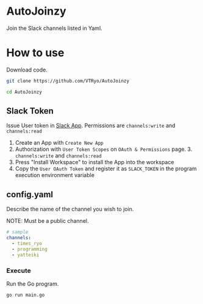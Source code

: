 # AutoJoinzy

Join the Slack channels listed in Yaml.

# How to use

Download code.

```sh
git clone https://github.com/VTRyo/AutoJoinzy
```

```sh
cd AutoJoinzy
```

## Slack Token

Issue User token in [Slack App](https://api.slack.com/apps/).
Permissions are `channels:write` and `channels:read`

1. Create an App with `Create New App`
2. Authorization with `User Token Scopes` on `OAuth & Permissions` page.
   3. `channels:write` and `channels:read`
4. Press "Install Workspace" to install the App into the workspace
5. Copy the `User OAuth Token` and register it as `SLACK_TOKEN` in the program execution environment variable


## config.yaml

Describe the name of the channel you wish to join. 

NOTE: Must be a public channel.

```yaml
# sample
channels:
  - times_ryo
  - programming
  - yatteiki
```

### Execute

Run the Go program.

```sh
go run main.go
```